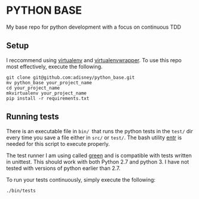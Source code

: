 # PYTHON BASE
My base repo for python development with a focus on continuous TDD

## Setup
I reccommend using [virtualenv](https://virtualenv.pypa.io/en/stable/) and [virtualenvwrapper](https://virtualenvwrapper.readthedocs.io/en/latest/). To use this repo most effectively, execute the following.

```
git clone git@github.com:adisney/python_base.git
mv python_base your_project_name
cd your_project_name
mkvirtualenv your_project_name
pip install -r requirements.txt
```

## Running tests
There is an executable file in `bin/ `that runs the python tests in the `test/` dir every time you save a file either in `src/` or `test/`. The bash utility [entr](http://entrproject.org/) is needed for this script to execute properly.

The test runner I am using called [green](https://github.com/CleanCut/green) and is compatible with tests written in unittest. This should work with both Python 2.7 and python 3. I have not tested with versions of python earlier than 2.7.

To run your tests continuously, simply execute the following:

```
./bin/tests
```
